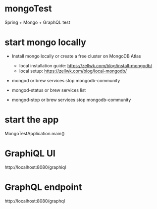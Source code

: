 # mongoTest
Spring + Mongo + GraphQL test

# start mongo locally
- Install mongo locally or create a free cluster on MongoDB Atlas
  - local installation guide: https://zellwk.com/blog/install-mongodb/
  - local setup: https://zellwk.com/blog/local-mongodb/
  
- mongod or brew services stop mongodb-community
- mongod-status or brew services list
- mongod-stop or brew services stop mongodb-community

# start the app
MongoTestApplication.main()

# GraphiQL UI
http://localhost:8080/graphiql

# GraphQL endpoint
http://localhost:8080/graphql
